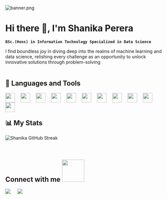 ![banner.png](https://github.com/gshperera/gshperera/blob/main/banner.png)

# Hi there 👋, I'm Shanika Perera
**`BSc.(Hons) in Information Technology Specialized in Data Science`**

I find boundless joy in diving deep into the realms of machine learning and data science, relishing every challenge as an opportunity to unlock innovative solutions through problem-solving
</br>
</br>
## 🧰 Languages and Tools

<img align='left' width='30px' style="padding-right:15px;" src="https://cdn.jsdelivr.net/gh/devicons/devicon@latest/icons/python/python-original.svg" />
<img align='left' width='30px' style="padding-right:15px;" src="https://cdn.jsdelivr.net/gh/devicons/devicon@latest/icons/jupyter/jupyter-original-wordmark.svg" />
<img align='left' width='30px' style="padding-right:15px;" src="https://cdn.jsdelivr.net/gh/devicons/devicon@latest/icons/numpy/numpy-original.svg" />
<img align='left' width='30px' style="padding-right:15px;" src="https://cdn.jsdelivr.net/gh/devicons/devicon@latest/icons/pandas/pandas-original.svg" />
<img align='left' width='30px' style="padding-right:15px;" src="https://cdn.jsdelivr.net/gh/devicons/devicon@latest/icons/scikitlearn/scikitlearn-original.svg" />  
<img align='left' width='30px' style="padding-right:15px;" src="https://cdn.jsdelivr.net/gh/devicons/devicon@latest/icons/mysql/mysql-original.svg" />
<img align='left' width='30px' style="padding-right:15px;" src="https://cdn.jsdelivr.net/gh/devicons/devicon@latest/icons/java/java-original.svg" />
<img align='left' width='30px' style="padding-right:15px;" src="https://cdn.jsdelivr.net/gh/devicons/devicon@latest/icons/html5/html5-original.svg" />
<img align='left' width='30px' style="padding-right:15px;" src="https://cdn.jsdelivr.net/gh/devicons/devicon@latest/icons/css3/css3-original.svg" />
<img align='left' width='30px' style="padding-right:15px;" src="https://cdn.jsdelivr.net/gh/devicons/devicon@latest/icons/javascript/javascript-original.svg" />
<img align='left' width='30px' style="padding-right:15px;" src="https://cdn.jsdelivr.net/gh/devicons/devicon@latest/icons/react/react-original.svg" />
</br>
</br>
</br>

## 📊 My Stats
![Shanika GitHub Streak](https://github-readme-streak-stats.herokuapp.com/?user=gshperera&theme=tokyonight)

</br>
<h2> Connect with me <img src='https://raw.githubusercontent.com/ShahriarShafin/ShahriarShafin/main/Assets/handshake.gif' width="70px"> </h2>

<a target="_blank" href="https://www.linkedin.com/in/gshperera/"><img src="https://img.shields.io/badge/-LinkedIn-0077B5?style=for-the-badge&logo=Linkedin&logoColor=white"></img></a>
&emsp;
<a target="_blank" href="mailto:gshperera99@gmail.com"><img src="https://img.shields.io/badge/-Gmail-D14836?style=for-the-badge&logo=Gmail&logoColor=white"></img></a>
&emsp;



          
          
<!--
**gshperera/gshperera** is a ✨ _special_ ✨ repository because its `README.md` (this file) appears on your GitHub profile.

Here are some ideas to get you started:

- 🔭 I’m currently working on ...
- 🌱 I’m currently learning ...
- 👯 I’m looking to collaborate on ...
- 🤔 I’m looking for help with ...
- 💬 Ask me about ...
- 📫 How to reach me: ...
- 😄 Pronouns: ...
- ⚡ Fun fact: ...
-->
